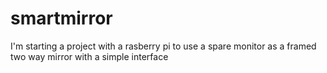 # smartmirror
I'm starting a project with a rasberry pi to use a spare monitor as a framed two way mirror with a simple interface
